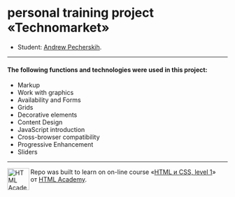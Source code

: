 # personal training project «Technomarket»

* Student: [Andrew Pecherskih](https://up.htmlacademy.ru/htmlcss/23/user/108766).

---

#### The following functions and technologies were used in this project:

- Markup
- Work with graphics
- Availability and Forms
- Grids
- Decorative elements
- Content Design
- JavaScript introduction
- Сross-browser compatibility
- Progressive Enhancement
- Sliders


---

<a href="https://htmlacademy.ru/intensive/htmlcss"><img align="left" width="50" height="50" alt="HTML Academy" src="https://up.htmlacademy.ru/static/img/intensive/htmlcss/logo-for-github-2.png"></a>

Repo was built to learn on on-line course «[HTML и CSS, level 1](https://htmlacademy.ru/intensive/htmlcss)» от [HTML Academy](https://htmlacademy.ru).

